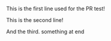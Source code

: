 This is the first line used for the PR test!

This is the second line!


And the third. something at end

